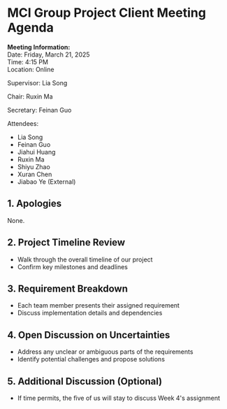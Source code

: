 # MCI Group Project Client Meeting Agenda

**Meeting Information:**  
Date: Friday, March 21, 2025  
Time: 4:15 PM  
Location: Online  

Supervisor: Lia Song

Chair: Ruxin Ma

Secretary: Feinan Guo

Attendees:

- Lia Song
- Feinan Guo
- Jiahui Huang
- Ruxin Ma
- Shiyu Zhao
- Xuran Chen
- Jiabao Ye (External)

## 1. Apologies
None.

## 2. Project Timeline Review
- Walk through the overall timeline of our project
- Confirm key milestones and deadlines

## 3. Requirement Breakdown
- Each team member presents their assigned requirement
- Discuss implementation details and dependencies

## 4. Open Discussion on Uncertainties
- Address any unclear or ambiguous parts of the requirements
- Identify potential challenges and propose solutions

## 5. Additional Discussion (Optional)
- If time permits, the five of us will stay to discuss Week 4's assignment
